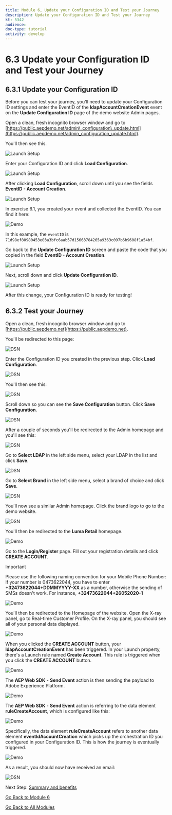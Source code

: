 ```yaml
---
title: Module 6, Update your Configuration ID and Test your Journey
description: Update your Configuration ID and Test your Journey
kt: 5342
audience: 
doc-type: tutorial
activity: develop
---
```


# 6.3 Update your Configuration ID and Test your Journey

## 6.3.1 Update your Configuration ID

Before you can test your journey, you'll need to update your Configuration ID settings and enter the EventID of the **ldapAccountCreationEvent** event on the **Update Configuration ID** page of the demo website Admin pages.

Open a clean, fresh incognito browser window and go to [https://public.aepdemo.net/admin\_configuration\_update.html](https://public.aepdemo.net/admin_configuration_update.html).

You'll then see this. 

![Launch Setup](./images/cfgid1.png)

Enter your Configuration ID and click **Load Configuration**.

![Launch Setup](./images/cfgid2.png)

 After clicking **Load Configuration**, scroll down until you see the fields **EventID - Account Creation**.

![Launch Setup](./images/cfgid2a.png)

In exercise 6.1, you created your event and collected the EventID. You can find it here:

![Demo](./images/payloadeventID.png)

In this example, the `eventID` is `71d98ef80980453e03a3bfc6aab57d15663784265a9363c097b6b9608f1a54bf`.

Go back to the **Update Configuration ID** screen and paste the code that you copied in the field **EventID - Account Creation**.

![Launch Setup](./images/cfgid3.png)

Next, scroll down and click **Update Configuration ID**.

![Launch Setup](./images/cfgid5.png)

After this change, your Configuration ID is ready for testing!

## 6.3.2 Test your Journey

Open a clean, fresh incognito browser window and go to [https://public.aepdemo.net](https://public.aepdemo.net).

You'll be redirected to this page:

![DSN](./images/web1.png)

Enter the Configuration ID you created in the previous step. Click **Load Configuration**.

![DSN](./images/web2.png)

You'll then see this:

![DSN](./images/web3.png)

Scroll down so you can see the **Save Configuration** button. Click **Save Configuration**.

![DSN](./images/web4.png)

After a couple of seconds you'll be redirected to the Admin homepage and you'll see this:

![DSN](./images/cfg6a.png)

Go to **Select LDAP** in the left side menu, select your LDAP in the list and click **Save**.

![DSN](./images/web61.png)

Go to **Select Brand** in the left side menu, select a brand of choice and click **Save**.

![DSN](./images/web7.png)

You'll now see a similar Admin homepage. Click the brand logo to go to the demo website.

![DSN](./images/web8.png)

You'll then be redirected to the **Luma Retail** homepage.

![Demo](./images/lb_home.png)

Go to the **Login/Register** page. Fill out your registration details and click **CREATE ACCOUNT**.
  
>[!IMPORTANT]
>
> Please use the following naming convention for your Mobile Phone Number:
> If your number is 0473622044, you have to enter **+32473622044+DDMMYYYY-XX** as a number, otherwise the sending of SMSs doesn't work. For instance, **+32473622044+26052020-1**
  
![Demo](./images/lb_register.png)

You'll then be redirected to the Homepage of the website. Open the X-ray panel, go to Real-time Customer Profile. On the X-ray panel, you should see all of your personal data displayed.

![Demo](./images/lb_x_loggedin.png)

When you clicked the **CREATE ACCOUNT** button, your **ldapAccountCreationEvent** has been triggered. In your Launch property, there's a Launch rule named **Create Account**. This rule is triggered when you click the **CREATE ACCOUNT** button.

![Demo](./images/launchweb1.png)

The **AEP Web SDK** - **Send Event** action is then sending the payload to Adobe Experience Platform.

![Demo](./images/launchweb2.png)

The **AEP Web SDK** - **Send Event** action is referring to the data element **ruleCreateAccount**, which is configured like this:

![Demo](./images/launchweb3.png)

Specifically, the data element **ruleCreateAccount** refers to another data element **eventIdAccountCreation** which picks up the orchestration ID you configured in your Configuration ID. This is how the journey is eventually triggered.

![Demo](./images/launchweb4.png)

As a result, you should now have received an email:

![DSN](./images/web9.png)

Next Step: [Summary and benefits](./summary.md)

[Go Back to Module 6](./journey-orchestration-create-account.md)

[Go Back to All Modules](../../overview.md)
